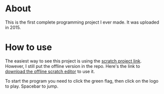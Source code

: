 # About

This is the first complete programming project I ever made. It was uploaded in 2015.

# How to use

The easiest way to see this project is using the [scratch project link](https://scratch.mit.edu/projects/55926854). However, I still put the offline version in the repo. Here's the link to [download the offline scratch editor](https://scratch.mit.edu/download) to use it. 

To start the program you need to click the green flag, then click on the logo to play. Spacebar to jump. 
